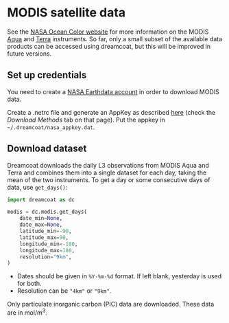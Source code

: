 # MODIS satellite data

See the [NASA Ocean Color website](https://oceancolor.gsfc.nasa.gov/) for more information on the MODIS [Aqua](https://oceancolor.gsfc.nasa.gov/data/aqua/) and [Terra](https://oceancolor.gsfc.nasa.gov/data/terra/) instruments.  So far, only a small subset of the available data products can be accessed using dreamcoat, but this will be improved in future versions.  

## Set up credentials

You need to create a [NASA Earthdata account](https://urs.earthdata.nasa.gov/home) in order to download MODIS data.

Create a .netrc file and generate an AppKey as described [here](https://oceancolor.gsfc.nasa.gov/data/download_methods/) (check the *Download Methods* tab on that page).  Put the appkey in `~/.dreamcoat/nasa_appkey.dat`.

## Download dataset

Dreamcoat downloads the daily L3 observations from MODIS Aqua and Terra and combines them into a single dataset for each day, taking the mean of the two instruments.  To get a day or some consecutive days of data, use `get_days()`:

```python
import dreamcoat as dc

modis = dc.modis.get_days(
    date_min=None,
    date_max=None,
    latitude_min=-90,
    latitude_max=90,
    longitude_min=-180,
    longitude_max=180,
    resolution="9km",
)
```

  * Dates should be given in `%Y-%m-%d` format.  If left blank, yesterday is used for both.
  * Resolution can be `"4km"` or `"9km"`.

Only particulate inorganic carbon (PIC) data are downloaded.  These data are in mol/m<sup>3</sup>.

